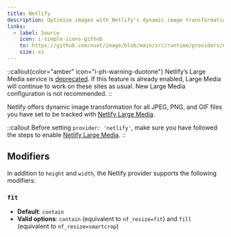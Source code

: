 ```yaml
---
title: Netlify
description: Optimize images with Netlify's dynamic image transformation service.
links:
  - label: Source
    icon: i-simple-icons-github
    to: https://github.com/nuxt/image/blob/main/src/runtime/providers/netlify.ts
    size: xs
---
```


::callout{color="amber" icon="i-ph-warning-duotone"}
Netlify’s Large Media service is [deprecated](https://answers.netlify.com/t/large-media-feature-deprecated-but-not-removed/100804). If this feature is already enabled, Large Media will continue to work on these sites as usual. New Large Media configuration is not recommended.
::

Netlify offers dynamic image transformation for all JPEG, PNG, and GIF files you have set to be tracked with [Netlify Large Media](https://docs.netlify.com/large-media/overview/).

::callout
Before setting `provider: 'netlify'`, make sure you have followed the steps to enable [Netlify Large Media](https://docs.netlify.com/large-media/overview/).
::

## Modifiers

In addition to `height` and `width`, the Netlify provider supports the following modifiers:

### `fit`

* **Default**: `contain`
* **Valid options**: `contain` (equivalent to `nf_resize=fit`) and `fill` (equivalent to `nf_resize=smartcrop`)
